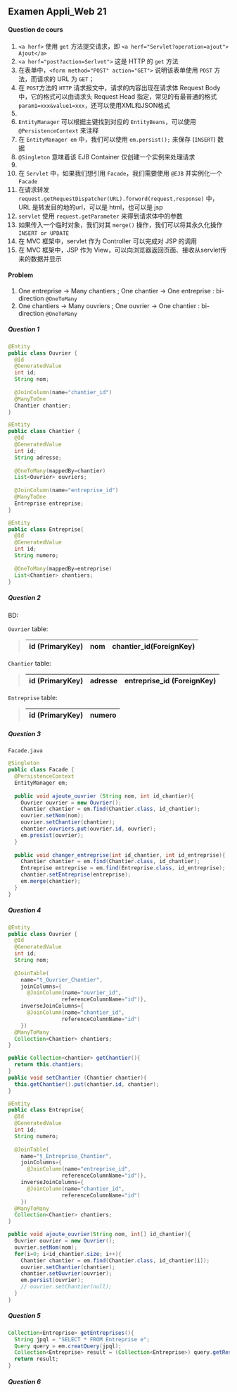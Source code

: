 ## Examen Appli_Web 21

#### Question de cours

1. `<a herf>` 使用 `get` 方法提交请求，即 `<a herf="Servlet?operation=ajout"> Ajout</a>`
2. `<a herf="post?action=Serlvet">` 这是 HTTP 的 `get` 方法
3. 在表单中，`<form method="POST" action="GET">` 说明该表单使用 `POST` 方法，而请求的 URL 为 `GET`；
4. 在 `POST`方法的 `HTTP` 请求报文中，请求的内容出现在请求体 Request Body 中，它的格式可以由请求头 Request Head 指定，常见的有最普通的格式 `param1=xxx&value1=xxx`，还可以使用XML和JSON格式
5.  
6. `EntityManager` 可以根据主键找到对应的 `EntityBeans`，可以使用 `@PersistenceContext` 来注释
7. 在 `EntityManager em` 中，我们可以使用 `em.persist();` 来保存 (`INSERT`) 数据
8. `@Singleton` 意味着该 EJB Container 仅创建一个实例来处理请求
9.  
10. 在 `Servlet` 中，如果我们想引用 `Facade`，我们需要使用 `@EJB` 并实例化一个 `Facade`
11. 在请求转发 `request.getRequestDispatcher(URL).forword(request,response)` 中，URL 是转发目的地的url，可以是 html，也可以是 jsp
12. `servlet` 使用 `request.getParameter` 来得到请求体中的参数
13. 如果传入一个临时对象，我们对其 `merge()` 操作，我们可以将其永久化操作 `INSERT or UPDATE`
14. 在 MVC 框架中，servlet 作为 Controller 可以完成对 JSP 的调用
15. 在 MVC 框架中，JSP 作为 View，可以向浏览器返回页面、接收从servlet传来的数据并显示



#### Problem

1. One entreprise $\to$ Many chantiers ; One chantier $\to$ One entreprise : bi-direction `@OneToMany`
2. One chantiers $\to$ Many ouvriers ; One ouvrier $\to$ One chantier : bi-direction `@OneToMany`

##### Question 1

```java
@Entity
public class Ouvrier {
  @Id
  @GeneratedValue
  int id;
  String nom;
  
  @JoinColumn(name="chantier_id")
  @ManyToOne
  Chantier chantier;
}
```

```java
@Entity
public class Chantier {
  @Id
  @GeneratedValue
  int id;
  String adresse;
  
  @OneToMany(mappedBy=chantier)
  List<Ouvrier> ouvriers;
  
  @JoinColumn(name="entreprise_id")
  @ManyToOne
  Entreprise entreprise;
}
```

```java
@Entity
public class Entreprise{
  @Id
  @GeneratedValue
  int id;
  String numero;
  
  @OneToMany(mappedBy=entreprise)
  List<Chantier> chantiers;
}
```

##### Question 2

BD:

`Ouvrier` table:

> | id (PrimaryKey) | nom  | chantier_id(ForeignKey) |
> | :-------------: | :--: | :---------------------: |

`Chantier` table:

> | id (PrimaryKey) | adresse | entreprise_id (ForeignKey) |
> | :-------------: | ------- | -------------------------- |

`Entreprise` table:

> | id (PrimaryKey) | numero |
> | :-------------: | :----: |

##### Question 3

`Facade.java`

```java
@Singleton
public class Facade {
  @PersistenceContext
  EntityManager em;
  
  public void ajoute_ouvrier (String nom, int id_chantier){
    Ouvrier ouvrier = new Ouvrier();
    Chantier chantier = em.find(Chantier.class, id_chantier);
    ouvrier.setNom(nom);
    ouvrier.setChantier(chantier);
    chantier.ouvriers.put(ouvrier.id, ouvrier);
    em.presist(ouvrier);
  }
  
  public void changer_entreprise(int id_chantier, int id_entreprise){
    Chantier chantier = em.find(Chantier.class, id_chantier);
    Entreprise entreprise = em.find(Entreprise.class, id_entreprise);
    chantier.setEntreprise(entreprise);
    em.merge(chantier);
  }
}
```

##### Question 4

```java
@Entity
public class Ouvrier {
  @Id
  @GeneratedValue
  int id;
  String nom;
  
  @JoinTable(
    name="t_Ouvrier_Chantier", 
  	joinColumns={
      @JoinColumn(name="ouvrier_id",
                 referenceColumnName="id")},
  	inverseJoinColumns={
      @JoinColumn(name="chantier_id",
                 referenceColumnName="id")
    })
  @ManyToMany
  Collection<Chantier> chantiers;
}

public Collection<chantier> getChantier(){
  return this.chantiers;
}
public void setChantier (Chantier chantier){
  this.getChantier().put(chantier.id, chantier);
}
```

```java
@Entity
public class Entreprise{
  @Id
  @GeneratedValue
  int id;
  String numero;
  
  @JoinTable(
    name="t_Entreprise_Chantier", 
  	joinColumns={
      @JoinColumn(name="entreprise_id",
                 referenceColumnName="id")},
  	inverseJoinColumns={
      @JoinColumn(name="chantier_id",
                 referenceColumnName="id")
    })
  @ManyToMany
  Collection<Chantier> chantiers;
}
```

```java
public void ajoute_ouvrier(String nom, int[] id_chantier){
  Ouvrier ouvrier = new Ouvrier();
  ouvrier.setNom(nom);
  for(i=0; i<id_chantier.size; i++){
    Chantier chantier = em.find(Chantier.class, id_chantier[i]);
    ouvrier.setChantier(chantier);
    chantier.setOuvrier(ouvrier);
    em.persist(ouvrier);
    // ouvrier.setChantier(null);
  }
}
```

##### Question 5

```java
Collection<Entreprise> getEntreprises(){
  String jpql = "SELECT * FROM Entreprise e";
  Query query = em.creatQuery(jpql);
  Collection<Entreprise> result = (Collection<Entreprise>) query.getResultList();
  return result;
}
```

##### Question 6

